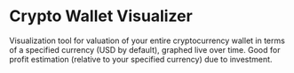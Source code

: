 # Crypto Wallet Visualizer
Visualization tool for valuation of your entire cryptocurrency wallet in terms of a specified currency (USD by default), graphed live over time. Good for profit estimation (relative to your specified currency) due to investment.
